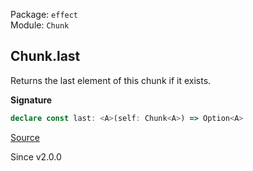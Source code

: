 Package: `effect`<br />
Module: `Chunk`<br />

## Chunk.last

Returns the last element of this chunk if it exists.

**Signature**

```ts
declare const last: <A>(self: Chunk<A>) => Option<A>
```

[Source](https://github.com/Effect-TS/effect/tree/main/packages/effect/src/Chunk.ts#L861)

Since v2.0.0
